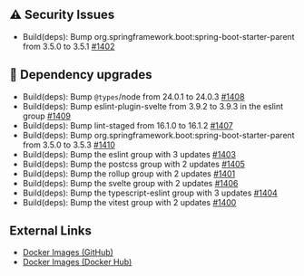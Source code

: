 ## ⚠️ Security Issues

- Build(deps): Bump org.springframework.boot:spring-boot-starter-parent from 3.5.0 to 3.5.1 [#1402](https://github.com/urlaubsverwaltung/zeiterfassung/pull/1402)

## 🔨 Dependency upgrades

- Build(deps): Bump `@types`/node from 24.0.1 to 24.0.3 [#1408](https://github.com/urlaubsverwaltung/zeiterfassung/pull/1408)
- Build(deps): Bump eslint-plugin-svelte from 3.9.2 to 3.9.3 in the eslint group [#1409](https://github.com/urlaubsverwaltung/zeiterfassung/pull/1409)
- Build(deps): Bump lint-staged from 16.1.0 to 16.1.2 [#1407](https://github.com/urlaubsverwaltung/zeiterfassung/pull/1407)
- Build(deps): Bump org.springframework.boot:spring-boot-starter-parent from 3.5.0 to 3.5.3 [#1410](https://github.com/urlaubsverwaltung/zeiterfassung/pull/1410)
- Build(deps): Bump the eslint group with 3 updates [#1403](https://github.com/urlaubsverwaltung/zeiterfassung/pull/1403)
- Build(deps): Bump the postcss group with 2 updates [#1405](https://github.com/urlaubsverwaltung/zeiterfassung/pull/1405)
- Build(deps): Bump the rollup group with 2 updates [#1401](https://github.com/urlaubsverwaltung/zeiterfassung/pull/1401)
- Build(deps): Bump the svelte group with 2 updates [#1406](https://github.com/urlaubsverwaltung/zeiterfassung/pull/1406)
- Build(deps): Bump the typescript-eslint group with 3 updates [#1404](https://github.com/urlaubsverwaltung/zeiterfassung/pull/1404)
- Build(deps): Bump the vitest group with 2 updates [#1400](https://github.com/urlaubsverwaltung/zeiterfassung/pull/1400)

## External Links

- [Docker Images (GitHub)](https://github.com/urlaubsverwaltung/zeiterfassung/pkgs/container/zeiterfassung%2Fzeiterfassung)
- [Docker Images (Docker Hub)](https://hub.docker.com/r/urlaubsverwaltung/zeiterfassung)

